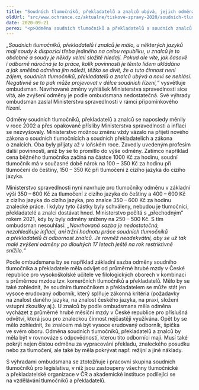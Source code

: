 ```yaml
---
title: "Soudních tlumočníků, překladatelů a znalců ubývá, jejich odměna je nedostatečná"
oldUrl: "src/www.ochrance.cz/aktualne/tiskove-zpravy-2020/soudnich-tlumocniku-prekladatelu-a-znalcu-ubyva-jejich-odmena-je-nedostatecna"
date: 2020-09-21
perex: "<p>Odměna soudních tlumočníků a překladatelů a soudních znalců je nedostatečná, neodpovídá odborným předpokladům, ani odpovědnosti, kterou tito odborníci nesou. I když ombudsman vítá, že se má po 17 letech odměna soudních tlumočníků, překladatelů a znalců zvýšil, navrhovanou odměnu považuje za nedostatečnou.</p>"
---
```


<!-- imported from the old website -->

<p><i>„Soudních tlumočníků, překladatelů i znalců je málo, u některých jazyků mají soudy k dispozici třeba jediného na celou republiku, u znalců je to obdobné a soudy je někdy velmi složitě hledají. Pokud ale víte, jak časově i odborně náročná je to práce, kolik povinností je těmto lidem ukládáno a jak směšná odměna jim náleží, těžko se divit, že o tuto činnost není zájem, soudních tlumočníků, překladatelů a znalců ubývá a noví se nehlásí. Negativně se to pak může projevovat v délce soudních řízení,“</i> vysvětluje ombudsman. Navrhované změny vyhlášek Ministerstva spravedlnosti sice vítá, ale zvýšení odměny je podle ombudsmana nedostatečná. Své výhrady ombudsman zaslal Ministerstvu spravedlnosti v rámci připomínkového řízení.</p> <p>Odměny soudních tlumočníků, překladatelů a znalců se naposledy měnily v roce 2002 a přes opakované přísliby Ministerstva spravedlnosti a inflaci se nezvyšovaly. Ministerstvo možnou změnu vždy vázalo na přijetí nového zákona o soudních tlumočnících a soudních překladatelích a zákona o znalcích. Oba byly přijaty až v loňském roce. Zavedly uvedeným profesím další povinnosti, aniž by se to promítlo do výše odměny. Zatímco například cena běžného tlumočníka začíná na částce 1000 Kč za hodinu, soudní tlumočník má v současné době nárok na 100 – 350 Kč za hodinu při tlumočení do češtiny, 150 – 350 Kč při tlumočení z cizího jazyka do cizího jazyka. </p> <p>Ministerstvo spravedlnosti nyní navrhuje pro tlumočníky odměnu v základní výši 350 – 600 Kč za tlumočení z cizího jazyka do češtiny a 400 – 600 Kč z cizího jazyka do cizího jazyka, pro znalce 350 – 600 Kč za hodinu znalecké práce. I kdyby tyto částky byly schváleny, nebudou je tlumočníci, překladatelé a znalci dostávat hned. Ministerstvo počítá s „přechodným“ rokem 2021, kdy by byly odměny sníženy na 250 – 500 Kč. S tím ombudsman nesouhlasí: <i>„Navrhovaná sazba je nedostatečná, nezohledňuje inflaci, ani tržní hodnotu práce soudních tlumočníků a překladatelů či odbornost znalců. Je rovněž neadekvátní, aby se už tak malé zvýšení odměny po dlouhých 17 letech ještě na rok restriktivně snížilo.“</i></p> <p>Podle ombudsmana by se například základní sazba odměny soudního tlumočníka a překladatele měla odvíjet od průměrné hrubé mzdy v České republice pro vysokoškolské učitele ve filologických oborech v kombinaci s průměrnou mzdou tzv. komerčních tlumočníků a překladatelů. Mělo by se také zohlednit, že soudním tlumočníkem a překladatelem se může stát jen vysoce erudovaný odborník, který splňuje zákonná kritéria (požadavky na znalost daného jazyka, na znalost českého jazyka, na praxi, složení vstupní zkoušky aj.). U znalců by podle ombudsmana měla odměna vycházet z průměrné hrubé měsíční mzdy v České republice pro příslušná odvětví, která jsou pro znaleckou činnost nejčastěji využívána. Opět by se mělo zohlednit, že znalcem má být vysoce erudovaný odborník, špička ve svém oboru. Odměna soudních tlumočníků, překladatelů a znalců by měla být v rovnováze s odpovědností, kterou tito odborníci mají. Musí také pokrýt nejen čistou odměnu za vypracování překladu, znaleckého posudku nebo za tlumočení, ale také by měla pokrývat např. režijní a jiné náklady.</p> S výhradami ombudsmana se ztotožňuje i pracovní skupina soudních tlumočníků pro legislativu, v níž jsou zastoupeny všechny tlumočnické a překladatelské organizace v ČR a akademické instituce podílející se na vzdělávání tlumočníků a překladatelů.
